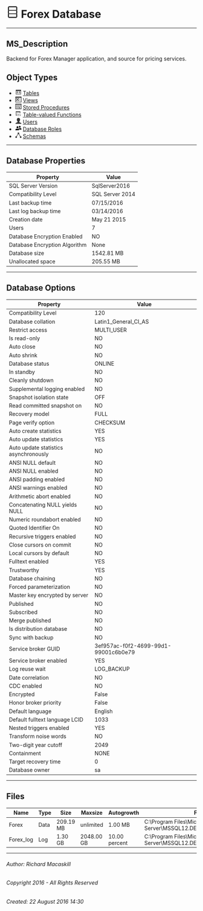 #### 



# ![Database](../../Images/ntDatabase.png) Forex Database

---

## <a name="#description"></a>MS_Description

Backend for Forex Manager application, and source for pricing services.

## <a name="#objecttypes"></a>Object Types

* ![Tables](../../Images/Table.png) [Tables](Tables/Tables.md)
* ![Views](../../Images/View.png) [Views](Views/Views.md)
* ![Stored Procedures](../../Images/StoredProcedure.png) [Stored Procedures](Programmability/Stored_Procedures/Stored_Procedures.md)
* ![Table-valued Functions](../../Images/Function_Table.png) [Table-valued Functions](Programmability/Functions/Table-valued_Functions/Table-valued_Functions.md)
* ![Users](../../Images/User.png) [Users](Security/Users/Users.md)
* ![Database Roles](../../Images/Role_Database.png) [Database Roles](Security/Roles/Database_Roles/Database_Roles.md)
* ![Schemas](../../Images/Schema.png) [Schemas](Security/Schemas/Schemas.md)


---

## <a name="#dbproperties"></a>Database Properties

| Property | Value |
|---|---|
| SQL Server Version | SqlServer2016 |
| Compatibility Level | SQL Server 2014 |
| Last backup time | 07/15/2016 |
| Last log backup time | 03/14/2016 |
| Creation date | May 21 2015  |
| Users | 7 |
| Database Encryption Enabled | NO |
| Database Encryption Algorithm | None |
| Database size | 1542.81 MB |
| Unallocated space | 205.55 MB |


---

## <a name="#dboptions"></a>Database Options

| Property | Value |
|---|---|
| Compatibility Level | 120 |
| Database collation | Latin1_General_CI_AS |
| Restrict access | MULTI_USER |
| Is read-only | NO |
| Auto close | NO |
| Auto shrink | NO |
| Database status | ONLINE |
| In standby | NO |
| Cleanly shutdown | NO |
| Supplemental logging enabled | NO |
| Snapshot isolation state | OFF |
| Read committed snapshot on | NO |
| Recovery model | FULL |
| Page verify option | CHECKSUM |
| Auto create statistics | YES |
| Auto update statistics | YES |
| Auto update statistics asynchronously | NO |
| ANSI NULL default | NO |
| ANSI NULL enabled | NO |
| ANSI padding enabled | NO |
| ANSI warnings enabled | NO |
| Arithmetic abort enabled | NO |
| Concatenating NULL yields NULL | NO |
| Numeric roundabort enabled | NO |
| Quoted Identifier On | NO |
| Recursive triggers enabled | NO |
| Close cursors on commit | NO |
| Local cursors by default | NO |
| Fulltext enabled | YES |
| Trustworthy | YES |
| Database chaining | NO |
| Forced parameterization | NO |
| Master key encrypted by server | NO |
| Published | NO |
| Subscribed | NO |
| Merge published | NO |
| Is distribution database | NO |
| Sync with backup | NO |
| Service broker GUID | 3ef957ac-f0f2-4699-99d1-99001c6b0e79 |
| Service broker enabled | YES |
| Log reuse wait | LOG_BACKUP |
| Date correlation | NO |
| CDC enabled | NO |
| Encrypted | False |
| Honor broker priority | False |
| Default language | English |
| Default fulltext language LCID | 1033 |
| Nested triggers enabled | YES |
| Transform noise words | NO |
| Two-digit year cutoff | 2049 |
| Containment | NONE |
| Target recovery time | 0 |
| Database owner | sa |


---

## <a name="#files"></a>Files

| Name | Type | Size | Maxsize | Autogrowth | File Name |
|---|---|---|---|---|---|
| Forex | Data | 209.19 MB | unlimited | 1.00 MB | C:\\Program Files\\Microsoft SQL Server\\MSSQL12.DEV\\MSSQL\\DATA\\Forex.mdf |
| Forex_log | Log | 1.30 GB | 2048.00 GB | 10.00 percent | C:\\Program Files\\Microsoft SQL Server\\MSSQL12.DEV\\MSSQL\\DATA\\Forex_log.ldf |


---

###### Author:  Richard Macaskill

###### Copyright 2016 - All Rights Reserved

###### Created: 22 August 2016 14:30

